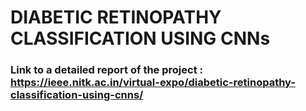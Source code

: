 # DIABETIC RETINOPATHY CLASSIFICATION USING CNNs
### Link to a detailed report of the project : https://ieee.nitk.ac.in/virtual-expo/diabetic-retinopathy-classification-using-cnns/
